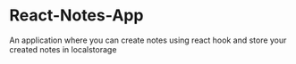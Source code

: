 # React-Notes-App
 An application where you can create notes using react hook and store your created notes in localstorage
